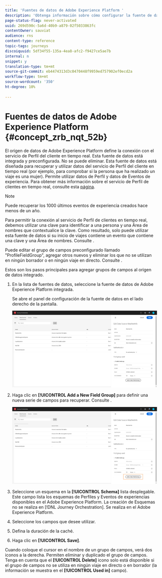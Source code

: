 ```yaml
---
title: 'Fuentes de datos de Adobe Experience Platform '
description: 'Obtenga información sobre cómo configurar la fuente de datos de Adobe Experience Platform '
page-status-flag: never-activated
uuid: 269d590c-5a6d-40b9-a879-02f5033863fc
contentOwner: sauviat
audience: rns
content-type: reference
topic-tags: journeys
discoiquuid: 5df34f55-135a-4ea8-afc2-f9427ce5ae7b
internal: n
snippet: y
translation-type: tm+mt
source-git-commit: eb4474313d3c0470448f9959ed757902ef0ecd2a
workflow-type: tm+mt
source-wordcount: '350'
ht-degree: 10%

---
```



# Fuentes de datos de Adobe Experience Platform {#concept_zrb_nqt_52b}

El origen de datos de Adobe Experience Platform define la conexión con el servicio de Perfil del cliente en tiempo real. Esta fuente de datos está integrada y preconfigurada. No se puede eliminar. Esta fuente de datos está diseñada para recuperar y utilizar datos del servicio de Perfil del cliente en tiempo real (por ejemplo, para comprobar si la persona que ha realizado un viaje es una mujer). Permite utilizar datos de Perfil y datos de Eventos de experiencia. Para obtener más información sobre el servicio de Perfil de clientes en tiempo real, consulte esta [página](https://docs.adobe.com/content/help/es-ES/experience-platform/profile/home.html).

>[!NOTE]
>
>Puede recuperar los 1000 últimos eventos de experiencia creados hace menos de un año.

Para permitir la conexión al servicio de Perfil de clientes en tiempo real, debemos utilizar una clave para identificar a una persona y una Área de nombres que contextualice la clave. Como resultado, solo puede utilizar esta fuente de datos si su inicio de viajes contiene un evento que contiene una clave y una Área de nombres. Consulte [](../building-journeys/journey.md).

Puede editar el grupo de campos preconfigurado llamado &quot;ProfileFieldGroup&quot;, agregar otros nuevos y eliminar los que no se utilizan en ningún borrador o en ningún viaje en directo. Consulte [](../datasource/field-groups.md).

Estos son los pasos principales para agregar grupos de campos al origen de datos integrado.

1. En la lista de fuentes de datos, seleccione la fuente de datos de Adobe Experience Platform integrada.

   Se abre el panel de configuración de la fuente de datos en el lado derecho de la pantalla.

   ![](../assets/journey23.png)

1. Haga clic en **[!UICONTROL Add a New Field Group]** para definir una nueva serie de campos para recuperar. Consulte [](../datasource/field-groups.md).

   ![](../assets/journey24.png)

1. Seleccione un esquema en la **[!UICONTROL Schema]** lista desplegable. Este campo lista los esquemas de Perfiles y Eventos de experiencias disponibles en el Adobe Experience Platform. La creación de Esquemas no se realiza en [!DNL Journey Orchestration]. Se realiza en el Adobe Experience Platform.
1. Seleccione los campos que desee utilizar.
1. Defina la duración de la caché.
1. Haga clic en **[!UICONTROL Save]**.

Cuando coloque el cursor en el nombre de un grupo de campos, verá dos iconos a la derecha. Permiten eliminar y duplicado el grupo de campos. Tenga en cuenta que el **[!UICONTROL Delete]** icono solo está disponible si el grupo de campos no se utiliza en ningún viaje en directo o en borrador (la información se muestra en el **[!UICONTROL Used in]** campo).
